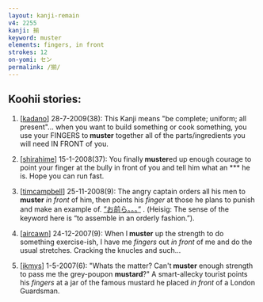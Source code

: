 ```yaml
---
layout: kanji-remain
v4: 2255
kanji: 揃
keyword: muster
elements: fingers, in front
strokes: 12
on-yomi: セン
permalink: /揃/
---
```


## Koohii stories: 

1) [<a href="http://kanji.koohii.com/profile/kadano">kadano</a>] 28-7-2009(38): This Kanji means &quot;be complete; uniform; all present&quot;... when you want to build something or cook something, you use your FINGERS to<strong> muster</strong> together all of the parts/ingredients you will need IN FRONT of you.

2) [<a href="http://kanji.koohii.com/profile/shirahime">shirahime</a>] 15-1-2008(37): You finally<strong> muster</strong>ed up enough courage to point your finger at the bully in front of you and tell him what an *** he is. Hope you can run fast.

3) [<a href="http://kanji.koohii.com/profile/timcampbell">timcampbell</a>] 25-11-2008(9): The angry captain orders all his men to<strong> muster</strong> <em>in front</em> of him, then points his <em>finger</em> at those he plans to punish and make an example of. <a href="midori://search?text=”お前ら。。。”">”お前ら。。。”</a> . (Heisig: The sense of the keyword here is “to assemble in an orderly fashion.”).

4) [<a href="http://kanji.koohii.com/profile/aircawn">aircawn</a>] 24-12-2007(9): When I<strong> muster</strong> up the strength to do something exercise-ish, I have me <em>fingers</em> out <em>in front</em> of me and do the usual stretches. Cracking the knucles and such...

5) [<a href="http://kanji.koohii.com/profile/ikmys">ikmys</a>] 1-5-2007(6): &quot;Whats the matter? Can&#039;t<strong> muster</strong> enough strength to pass me the grey-poupon <strong>mustard</strong>?&quot; A smart-allecky tourist points his <em>fingers</em> at a jar of the famous mustard he placed <em>in front</em> of a London Guardsman.

